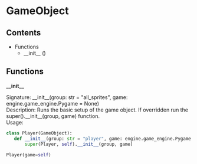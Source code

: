 # GameObject

## Contents
- Functions
  - \_\_init\_\_ ()

## Functions

**\_\_init\_\_**

 Signature: \_\_init\_\_(group: str = "all_sprites", game: engine.game_engine.Pygame = None)<br>
 Description: Runs the basic setup of the game object. If overridden run the super().\_\_init\_\_(group, game) function.<br>
 Usage: 
 ```python
class Player(GameObject):
    def __init__(group: str = "player", game: engine.game_engine.Pygame = None):
        super(Player, self).__init__(group, game)
   
Player(game=self)
```
